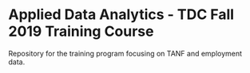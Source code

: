 # Applied Data Analytics - TDC Fall 2019 Training Course

Repository for the training program focusing on TANF and employment data.
